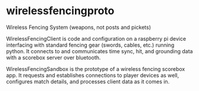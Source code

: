 # wirelessfencingproto
Wireless Fencing System (weapons, not posts and pickets)

WirelessFencingClient is code and configuration on a raspberry pi device interfacing with standard fencing gear (swords, cables, etc.) running python. It connects to and communicates time sync, hit, and grounding data with a scorebox server over bluetooth.

WirelessFencingSandbox is the prototype of a wireless fencing scorebox app. It requests and establishes connections to player devices as well, configures match details, and processes client data as it comes in.
